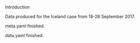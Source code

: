 Introduction

Data produced for the Iceland case from 18-28 September 2017.

meta.yaml finished.

data.yaml finished.
